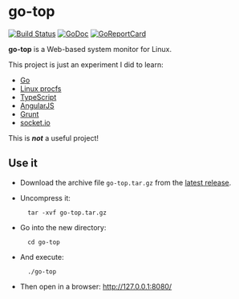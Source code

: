 # go-top

[![Build Status](https://travis-ci.org/olivierlemasle/go-top.svg?branch=master)](https://travis-ci.org/olivierlemasle/go-top)
[![GoDoc](https://godoc.org/github.com/olivierlemasle/go-top?status.svg)](https://godoc.org/github.com/olivierlemasle/go-top)
[![GoReportCard](https://goreportcard.com/badge/github.com/olivierlemasle/go-top)](https://goreportcard.com/report/github.com/olivierlemasle/go-top)

__go-top__ is a Web-based system monitor for Linux.

This project is just an experiment I did to learn:

- [Go](https://golang.org/)
- [Linux procfs](http://man7.org/linux/man-pages/man5/proc.5.html)
- [TypeScript](http://www.typescriptlang.org/)
- [AngularJS](https://angularjs.org/)
- [Grunt](http://gruntjs.com/)
- [socket.io](http://socket.io/)

This is ___not___ a useful project!

## Use it ##

- Download the archive file `go-top.tar.gz` from the
  [latest release](https://github.com/olivierlemasle/go-top/releases/latest).

- Uncompress it:

        tar -xvf go-top.tar.gz

- Go into the new directory:

        cd go-top

- And execute:

        ./go-top

- Then open in a browser: http://127.0.0.1:8080/
